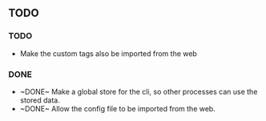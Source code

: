 ## TODO

### TODO

- Make the custom tags also be imported from the web

### DONE

- ~DONE~ Make a global store for the cli, so other processes can use the stored data.
- ~DONE~ Allow the config file to be imported from the web.
